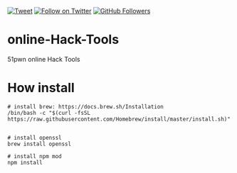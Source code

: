[![Tweet](https://img.shields.io/twitter/url/http/Hktalent3135773.svg?style=social)](https://twitter.com/intent/follow?screen_name=Hktalent3135773) [![Follow on Twitter](https://img.shields.io/twitter/follow/Hktalent3135773.svg?style=social&label=Follow)](https://twitter.com/intent/follow?screen_name=Hktalent3135773) [![GitHub Followers](https://img.shields.io/github/followers/hktalent.svg?style=social&label=Follow)](https://github.com/hktalent/)

# online-Hack-Tools
51pwn online Hack Tools

# How install
```
# install brew: https://docs.brew.sh/Installation
/bin/bash -c "$(curl -fsSL https://raw.githubusercontent.com/Homebrew/install/master/install.sh)"


# install openssl
brew install openssl

# install npm mod
npm install


```